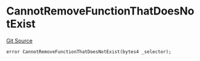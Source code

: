 # CannotRemoveFunctionThatDoesNotExist
[Git Source](https://github.com/thrackle-io/tron/blob/826eee0e9167e4ceebe5bb3df2058b377df8b6bc/src/protocol/economic/ruleProcessor/RuleProcessorDiamondLib.sol)


```solidity
error CannotRemoveFunctionThatDoesNotExist(bytes4 _selector);
```

